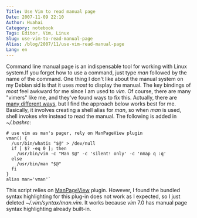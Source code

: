 ```yaml
---
Title: Use Vim to read manual page
Date: 2007-11-09 22:10
Author: Huahai
Category: notebook
Tags: Editor, Vim, Linux
Slug: use-vim-to-read-manual-page
Alias: /blog/2007/11/use-vim-read-manual-page
Lang: en
---
```


Command line manual page is an indispensable tool for working with Linux system.If you forget how to use a command, just type *man* followed by the name of the command. One thing I don't like about the manual system on my Debian sid is that it uses *most* to display the manual. The key bindings of *most* feel awkward for me since I am used to *vim*. Of course, there are many "vimers" like me, and they've found ways to fix this. Actually, there are [many different ways](https://vim.sourceforge.net/tips/tip.php?tip_id=167), but I find the approach below works best for me. Basically, it involves creating a shell alias for *man*, so when *man* is used, shell invokes *vim* instead to read the manual. The following is added in *~/.bashrc*:

``` 
# use vim as man's pager, rely on ManPageView plugin 
vman() {   
  /usr/bin/whatis "$@" > /dev/null   
  if [ $? -eq 0 ]; then     
    /usr/bin/vim -c "Man $@" -c 'silent! only' -c 'nmap q :q'   
  else     
    /usr/bin/man "$@"   
  fi 
} 
alias man='vman'`
```

This script relies on [ManPageView](https://vim.sourceforge.net/scripts/script.php?script_id=489) plugin. However, I found the bundled syntax highlighting for this plug-in does not work as I expected, so I just deleted *~/.vim/syntax/man.vim*. It works because *vim* 7.0 has manual page syntax highlighting already built-in.
